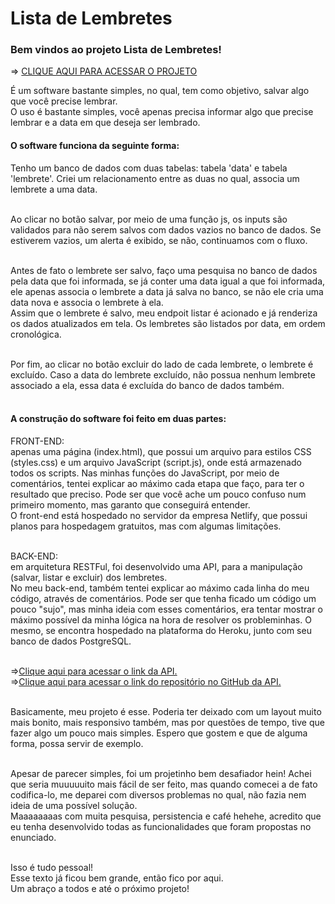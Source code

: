 <h1>Lista de Lembretes</h1>

<h3>Bem vindos ao projeto Lista de Lembretes!</h3>

=> <a href="https://meus-lembretes.netlify.app/" target="blank">CLIQUE AQUI PARA ACESSAR O PROJETO</a>

É um software bastante simples, no qual, tem como objetivo, salvar algo que você precise lembrar. <br>
O uso é bastante simples, você apenas precisa informar algo que precise lembrar e a data em que deseja ser lembrado.<br>

<h4>O software funciona da seguinte forma:</h4>
Tenho um banco de dados com duas tabelas: tabela 'data' e tabela 'lembrete'. Criei um relacionamento entre as duas no qual, associa um lembrete a uma data.<br><br>

Ao clicar no botão salvar, por meio de uma função js, os inputs são validados para não serem salvos com dados vazios no banco de dados. 
Se estiverem vazios, um alerta é exibido, se não, continuamos com o fluxo.<br><br>

Antes de fato o lembrete ser salvo, faço uma pesquisa no banco de dados pela data que foi informada, se já conter uma data igual a que foi informada, ele apenas associa 
o lembrete a data já salva no banco, se não ele cria uma data nova e associa o lembrete à ela.<br>
Assim que o lembrete é salvo, meu endpoit listar é acionado e já renderiza os dados atualizados em tela. Os lembretes são listados por data, em ordem cronológica.<br><br>

Por fim, ao clicar no botão excluir do lado de cada lembrete, o lembrete é excluído. Caso a data do lembrete excluído, não possua nenhum lembrete associado a ela, 
essa data é excluída do banco de dados também.<br><br>


<h4>A construção do software foi feito em duas partes:</h4>
FRONT-END: <br>
apenas uma página (index.html), que possui um arquivo para estilos CSS (styles.css) e um arquivo JavaScript (script.js), onde está armazenado todos os scripts.
Nas minhas funções do JavaScript, por meio de comentários, tentei explicar ao máximo cada etapa que faço, para ter o resultado que preciso. 
Pode ser que você ache um pouco confuso num primeiro momento, mas garanto que conseguirá entender.<br>
O front-end está hospedado no servidor da empresa Netlify, que possui planos para hospedagem gratuitos, mas com algumas limitações.<br><br>

BACK-END: <br>
em arquitetura RESTFul, foi desenvolvido uma API, para a manipulação (salvar, listar e excluir) dos lembretes.<br>
No meu back-end, também tentei explicar ao máximo cada linha do meu código, através de comentários. Pode ser que tenha ficado um código um pouco "sujo", mas minha
ideia com esses comentários, era tentar mostrar o máximo possível da minha lógica na hora de resolver os probleminhas.
O mesmo, se encontra hospedado na plataforma do Heroku, junto com seu banco de dados PostgreSQL.<br><br>

=><a href="https://project-my-notes.herokuapp.com/mynotes/listar" target="_blank">Clique aqui para acessar o link da API.</a><br>
=><a href="https://github.com/rogeriosimsen/lembretes" target="_blank">Clique aqui para acessar o link do repositório no GitHub da API.</a><br><br>

Basicamente, meu projeto é esse. Poderia ter deixado com um layout muito mais bonito, mais responsivo também, mas por questões de tempo, tive que fazer algo um pouco mais simples. Espero que gostem e 
que de alguma forma, possa servir de exemplo. <br><br>

Apesar de parecer simples, foi um projetinho bem desafiador hein! Achei que seria muuuuuito mais fácil de ser feito, mas quando comecei a de fato codifica-lo, me deparei 
com diversos problemas no qual, não fazia nem ideia de uma possível solução. <br>
Maaaaaaaas com muita pesquisa, persistencia e café hehehe, acredito que eu tenha desenvolvido todas as funcionalidades que foram propostas no enunciado.<br><br>

Isso é tudo pessoal!<br> 
Esse texto já ficou bem grande, então fico por aqui.<br> 
Um abraço a todos e até o próximo projeto!


